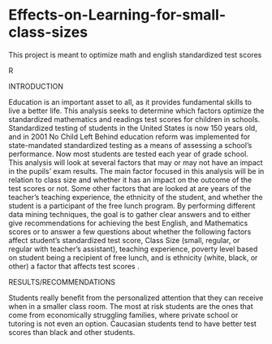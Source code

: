# Effects-on-Learning-for-small-class-sizes
This project is meant to optimize math and english standardized test scores

R

INTRODUCTION

Education is an important asset to all, as it provides fundamental skills to live a better life. This analysis seeks to determine which factors optimize the standardized mathematics and readings test scores for children in schools. Standardized testing of students in the United States is now 150 years old, and in 2001 No Child Left Behind education reform was implemented for state-mandated standardized testing as a means of assessing a school’s performance. Now most students are tested each year of grade school.
This analysis will look at several factors that may or may not have an impact in the pupils’ exam results. The main factor focused in this analysis will be in relation to class size and whether it has an impact on the outcome of the test scores or not. Some other factors that are looked at are years of the teacher’s teaching experience, the ethnicity of the student, and whether the student is a participant of the free lunch program.
By performing different data mining techniques, the goal is to gather clear answers and to either give recommendations for achieving the best English, and Mathematics scores or to answer a few questions about whether the following factors affect student’s standardized test score, Class Size (small, regular, or regular with teacher’s assistant), teaching experience, poverty level based on student being a recipient of free lunch, and is ethnicity (white, black, or other) a factor that affects test scores .

RESULTS/RECOMMENDATIONS

Students really benefit from the personalized attention that they can receive when in a smaller class room. 
The most at risk students are the ones that come from economically struggling families, where private school or tutoring is not even an option. 
Caucasian students tend to have better test scores than black and other students.
